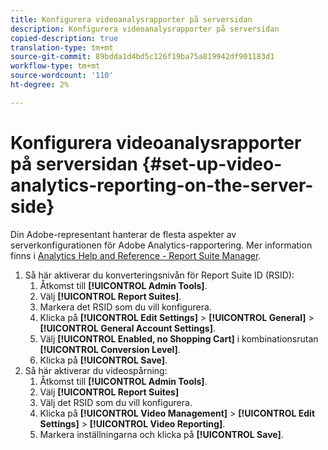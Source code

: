 ```yaml
---
title: Konfigurera videoanalysrapporter på serversidan
description: Konfigurera videoanalysrapporter på serversidan
copied-description: true
translation-type: tm+mt
source-git-commit: 89bdda1d4bd5c126f19ba75a819942df901183d1
workflow-type: tm+mt
source-wordcount: '110'
ht-degree: 2%

---
```



# Konfigurera videoanalysrapporter på serversidan {#set-up-video-analytics-reporting-on-the-server-side}

Din Adobe-representant hanterar de flesta aspekter av serverkonfigurationen för Adobe Analytics-rapportering. Mer information finns i [Analytics Help and Reference - Report Suite Manager](https://microsite.omniture.com/t2/help/en_US/reference/#Report_Suite_Manager).
1. Så här aktiverar du konverteringsnivån för Report Suite ID (RSID):
   1. Åtkomst till **[!UICONTROL Admin Tools]**.
   1. Välj **[!UICONTROL Report Suites]**.
   1. Markera det RSID som du vill konfigurera.
   1. Klicka på **[!UICONTROL Edit Settings]** > **[!UICONTROL General]** > **[!UICONTROL General Account Settings]**.
   1. Välj **[!UICONTROL Enabled, no Shopping Cart]** i kombinationsrutan **[!UICONTROL Conversion Level]**.
   1. Klicka på **[!UICONTROL Save]**.
1. Så här aktiverar du videospårning:
   1. Åtkomst till **[!UICONTROL Admin Tools]**.
   1. Välj **[!UICONTROL Report Suites]**
   1. Välj det RSID som du vill konfigurera.
   1. Klicka på **[!UICONTROL Video Management]** > **[!UICONTROL Edit Settings]** > **[!UICONTROL Video Reporting]**.
   1. Markera inställningarna och klicka på **[!UICONTROL Save]**.
